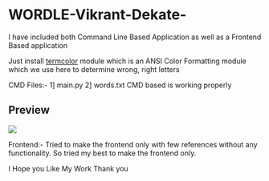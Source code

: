 # WORDLE-Vikrant-Dekate-
I have included both Command Line Based Application as well as a Frontend Based application
<html>
<head>
<p>Just install <a href="https://pypi.org/project/termcolor/"  target="_blank">termcolor</a> module which is an ANSI Color Formatting module which we use here to determine wrong, right letters</p>

CMD Files:-
1] main.py
2] words.txt
CMD based is working properly

<h2>Preview</h2>
<img src="wordlepreview">


Frontend:-
Tried to make the frontend only with few references without any functionality. So tried my best to make the frontend only.

I Hope you Like My Work
Thank you
